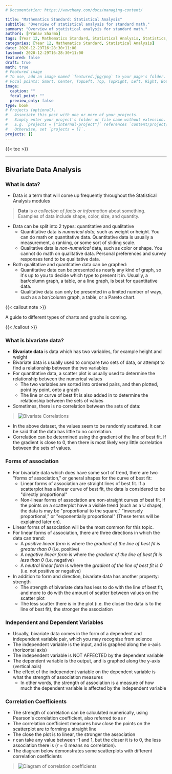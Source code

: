 ```yaml
---
# Documentation: https://wowchemy.com/docs/managing-content/

title: "Mathematics Standard: Statistical Analysis"
subtitle: "Overview of statistical analysis for standard math."
summary: "Overview of statistical analysis for standard math."
authors: [Pranav Sharma]
tags: [Year 12, Mathematics Standard, Statistical Analysis, Statistics, Mathematics, Analysis, Bivariate Data Analysis, Normal Distribution]
categories: [Year 12, Mathematics Standard, Statistical Analysis]
date: 2020-12-29T16:28:30+11:00
lastmod: 2020-12-29T16:28:30+11:00
featured: false
draft: true
math: true
# Featured image
# To use, add an image named `featured.jpg/png` to your page's folder.
# Focal points: Smart, Center, TopLeft, Top, TopRight, Left, Right, BottomLeft, Bottom, BottomRight.
image:
  caption: ""
  focal_point: ""
  preview_only: false
type: book
# Projects (optional).
#   Associate this post with one or more of your projects.
#   Simply enter your project's folder or file name without extension.
#   E.g. `projects = ["internal-project"]` references `content/project/deep-learning/index.md`.
#   Otherwise, set `projects = []`.
projects: []
---
```




{{< toc >}}

---

## Bivariate Data Analysis

### What is data?

- Data is a term that will come up frequently throughout the Statistical Analysis modules

> **Data** is *a collection of facts or information* about something. Examples of data include shape, color, size, and quantity.

- Data can be split into 2 types: quantitative and qualitative
  - Quantitative data is *numerical data,* such as weight or height. You can do math on quantitative data. Quantitative data is usually a measurement, a ranking, or some sort of sliding scale.
  - Qualitative data is *non-numerical* data, such as color or shape. You cannot do math on qualitative data. Personal preferences and survey responses tend to be qualitative data.
- Both qualitative and quantitative data can be graphed:
  - Quantitative data can be presented as nearly any kind of graph, so it's up to you to decide which type to present it in. Usually, a bar/column graph, a table, or a line graph, is best for quantitative data.
  - Qualitative data can only be presented in a limited number of ways, such as a bar/column graph, a table, or a Pareto chart.

{{< callout note >}}

A guide to different types of charts and graphs is coming.

{{< /callout >}}



### What is bivariate data?

- **Bivariate data** is data which has two variables, for example height and weight
- Bivariate data is usually used to compare two sets of data, or attempt to find a relationship between the two variables
- For quantitative data, a scatter plot is usually used to determine the relationship between the numerical values
  - The two variables are sorted into ordered pairs, and then plotted, point by point, onto a graph
  - The line or curve of best fit is also added in to determine the relationship between the sets of values
- Sometimes, there is no correlation between the sets of data:

>  ![Bivariate Correlations](https://cdn.jsdelivr.net/gh/psharma04/image-repo@main/uploads/correl13OpQH7H.gif)

- In the above dataset, the values seem to be randomly scattered. It can be said that the data has little to no correlation.
- Correlation can be determined using the gradient of the line of best fit. If the gradient is close to 0, then there is most likely very little correlation between the sets of values.

### Forms of association

- For bivariate data which does have some sort of trend, there are two "forms of association," or general shapes for the curve of best fit:
  - Linear forms of association are straight lines of best fit. If a scatterplot has a linear curve of best fit, the data is considered to be "directly proportional"
  - Non-linear forms of association are non-straight curves of best fit. If the points on a scatterplot have a visible trend (such as a U shape), the data is may be "proportional to the square," "inversely proportional," or "exponentially proportional" (These terms will be explained later on).
- Linear forms of association will be the most common for this topic.
- For linear forms of association, there are three directions in which the data can trend:
  - A *positive linear form* is where the *gradient of the line of best fit is greater than 0* (i.e. positive)
  - A *negative linear form* is where the *gradient of the line of best fit is less than 0* (i.e. negative)
  - A *neutral linear form* is where the *gradient of the line of best fit is 0* (i.e. not positive or negative)
- In addition to form and direction, bivariate data has another property: strength
  - The strength of bivariate data has less to do with the line of best fit, and more to do with the amount of scatter between values on the scatter plot
  - The less scatter there is in the plot (i.e. the closer the data is to the line of best fit), the stronger the association

### Independent and Dependent Variables

- Usually, bivariate data comes in the form of a dependent and independent variable pair, which you may recognise from science
- The independent variable is the input, and is graphed along the x-axis (horizontal axis)
- The independent variable is NOT AFFECTED by the dependent variable
- The dependent variable is the output, and is graphed along the y-axis (vertical axis)
- The effect of the independent variable on the dependent variable is what the strength of association measures
  - In other words, the strength of association is a measure of how much the dependent variable is affected by the independent variable

### Correlation Coefficients

- The strength of correlation can be calculated numerically, using Pearson's correlation coefficient, also referred to as $r$
- The correlation coefficient measures how close the points on the scatterplot are to forming a straight line
- The close the plot is to linear, the stronger the association
- $r$ can take any value between -1 and 1, but the closer it is to 0, the less association there is $(r=0 \text{ means no correlation}).$
- The diagram below demonstrates some scatterplots with different correlation coefficients

> ![Diagram of correlation coefficients](https://cdn.jsdelivr.net/gh/psharma04/image-repo@main/uploads/pearson-2-smallRt2sXh.png)
